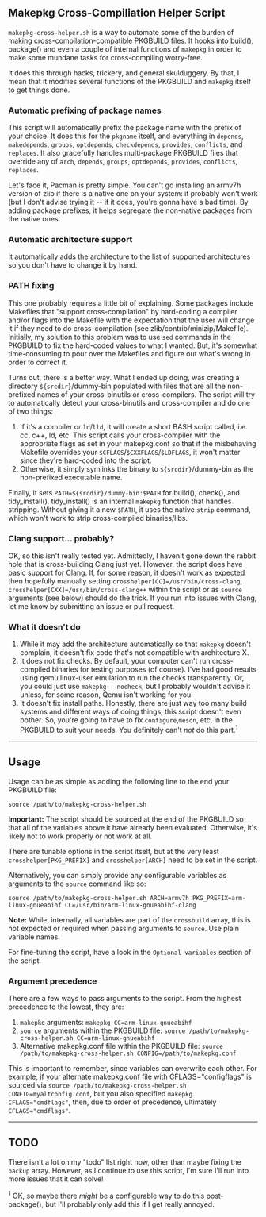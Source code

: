## Makepkg Cross-Compiliation Helper Script
`makepkg-cross-helper.sh` is a way to automate some of the burden of making cross-compilation-compatible PKGBUILD files. It hooks into build(), package() and even a couple of internal functions of `makepkg` in order to make some mundane tasks for cross-compiling worry-free.

It does this through hacks, trickery, and general skulduggery. By that, I mean that it modifies several functions of the PKGBUILD and `makepkg` itself to get things done.

### Automatic prefixing of package names
This script will automatically prefix the package name with the prefix of your choice. It does this for the `pkgname` itself, and everything in `depends`, `makedepends`, `groups`, `optdepends`, `checkdepends`, `provides`, `conflicts`, and `replaces`. It also gracefully handles multi-package PKGBUILD files that override any of `arch`, `depends`, `groups`, `optdepends`, `provides`, `conflicts`, `replaces`.

Let's face it, Pacman is pretty simple. You can't go installing an armv7h version of zlib if there is a native one on your system: it probably won't work (but I don't advise trying it -- if it does, you're gonna have a bad time). By adding package prefixes, it helps segregate the non-native packages from the native ones.

### Automatic architecture support
It automatically adds the architecture to the list of supported architectures so you don't have to change it by hand.

### PATH fixing
This one probably requires a little bit of explaining. Some packages include Makefiles that "support cross-compilation" by hard-coding a compiler and/or flags into the Makefile with the expectation that the user will change it if they need to do cross-compilation (see zlib/contrib/minizip/Makefile). Initially, my solution to this problem was to use `sed` commands in the PKGBUILD to fix the hard-coded values to what I wanted. But, it's somewhat time-consuming to pour over the Makefiles and figure out what's wrong in order to correct it.

Turns out, there is a better way. What I ended up doing, was creating a directory `${srcdir}`/dummy-bin populated with files that are all the non-prefixed names of your cross-binutils or cross-compilers. The script will try to automatically detect your cross-binutils and cross-compiler and do one of two things:

1. If it's a compiler or `ld`/`lld`, it will create a short BASH script called, i.e. cc, c++, ld, etc. This script calls your cross-compiler with the appropriate flags as set in your makepkg.conf so that if the misbehaving Makefile overrides your `$CFLAGS`/`$CXXFLAGS`/`$LDFLAGS`, it won't matter since they're hard-coded into the script.
2. Otherwise, it simply symlinks the binary to `${srcdir}`/dummy-bin as the non-prefixed executable name.

Finally, it sets `PATH=${srcdir}/dummy-bin:$PATH` for build(), check(), and tidy_install(). tidy_install() is an internal `makepkg` function that handles stripping. Without giving it a new `$PATH`, it uses the native `strip` command, which won't work to strip cross-compiled binaries/libs.

### Clang support... probably?
OK, so this isn't really tested yet. Admittedly, I haven't gone down the rabbit hole that is cross-building Clang just yet. However, the script does have basic support for Clang. If, for some reason, it doesn't work as expected then hopefully manually setting `crosshelper[CC]=/usr/bin/cross-clang`, `crosshelper[CXX]=/usr/bin/cross-clang++` within the script or as `source` arguments (see below) should do the trick. If you run into issues with Clang, let me know by submitting an issue or pull request.

### What it doesn't do
1. While it may add the architecture automatically so that `makepkg` doesn't complain, it doesn't fix code that's not compatible with architecture X.
2. It does not fix checks. By default, your computer can't run cross-compiled binaries for testing purposes (of course). I've had good results using qemu linux-user emulation to run the checks transparently. Or, you could just use `makepkg --nocheck`, but I probably wouldn't advise it unless, for some reason, Qemu isn't working for you.
3. It doesn't fix install paths. Honestly, there are just way too many build systems and different ways of doing things, this script doesn't even bother. So, you're going to have to fix `configure`,`meson`, etc. in the PKGBUILD to suit your needs. You definitely can't *not* do this part.<sup>1</sup>
---
## Usage
Usage can be as simple as adding the following line to the end your PKGBUILD file:

    source /path/to/makepkg-cross-helper.sh

**Important:** The script should be sourced at the end of the PKGBUILD so that all of the variables above it have already been evaluated. Otherwise, it's likely not to work properly or not work at all.

There are tunable options in the script itself, but at the very least `crosshelper[PKG_PREFIX]` and `crosshelper[ARCH]` need to be set in the script.

Alternatively, you can simply provide any configurable variables as arguments to the `source` command like so:

    source /path/to/makepkg-cross-helper.sh ARCH=armv7h PKG_PREFIX=arm-linux-gnueabihf CC=/usr/bin/arm-linux-gnueabihf-clang

**Note:** While, internally, all variables are part of the `crossbuild` array, this is not expected or required when passing arguments to `source`. Use plain variable names.

For fine-tuning the script, have a look in the `Optional variables` section of the script.

### Argument precedence
There are a few ways to pass arguments to the script. From the highest precedence to the lowest, they are:
1. `makepkg` arguments: `makepkg CC=arm-linux-gnueabihf`
2. `source` arguments within the PKGBUILD file: `source /path/to/makepkg-cross-helper.sh CC=arm-linux-gnueabihf`
3. Alternative makepkg.conf file within the PKGBUILD file: `source /path/to/makepkg-cross-helper.sh CONFIG=/path/to/makepkg.conf`

This is important to remember, since variables can overwrite each other. For example, if your alternate makepkg.conf file with CFLAGS="configflags" is sourced via `source /path/to/makepkg-cross-helper.sh CONFIG=myaltconfig.conf`, but you also specified `makepkg CFLAGS="cmdflags"`, then, due to order of precedence, ultimately `CFLAGS="cmdflags"`.

---
## TODO
There isn't a lot on my "todo" list right now, other than maybe fixing the `backup` array. However, as I continue to use this script, I'm sure I'll run into more issues that it can solve!

<sup>1</sup> OK, so maybe there *might* be a configurable way to do this post-package(), but I'll probably only add this if I get really annoyed.
